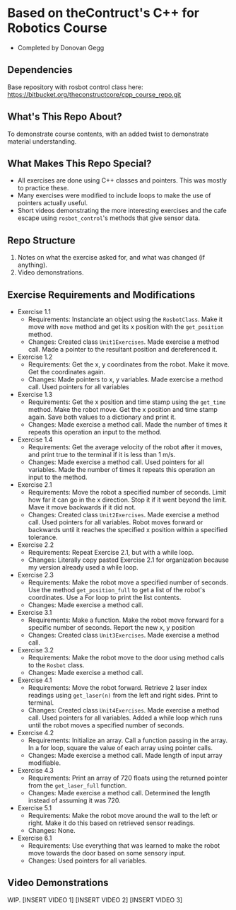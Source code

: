 # Based on theContruct's C++ for Robotics Course
- Completed by Donovan Gegg 

## Dependencies 
Base repository with rosbot control class here: https://bitbucket.org/theconstructcore/cpp_course_repo.git

## What's This Repo About?
To demonstrate course contents, with an added twist to demonstrate material understanding. 

## What Makes This Repo Special?
- All exercises are done using C++ classes and pointers. This was mostly to practice these.
- Many exercises were modified to include loops to make the use of pointers actually useful. 
- Short videos demonstrating the more interesting exercises and the cafe escape using `rosbot_control`'s methods that give sensor data.

## Repo Structure 
1. Notes on what the exercise asked for, and what was changed (if anything).
2. Video demonstrations. 

## Exercise Requirements and Modifications 
- Exercise 1.1
    - Requirements: Instanciate an object using the `RosbotClass`. Make it move with `move` method and get its x position with the `get_position` method. 
    - Changes: Created class `Unit1Exercises`. Made exercise a method call. Made a pointer to the resultant position and dereferenced it. 
- Exercise 1.2
    - Requirements: Get the x, y coordinates from the robot. Make it move. Get the coordinates again. 
    - Changes: Made pointers to x, y variables. Made exercise a method call. Used pointers for all variables
- Exercise 1.3
    - Requirements: Get the x position and time stamp using the `get_time` method. Make the robot move. Get the x position and time stamp again. Save both values to a dictionary and print it. 
    - Changes: Made exercise a method call. Made the number of times it repeats this operation an input to the method. 
- Exercise 1.4
    - Requirements: Get the average velocity of the robot after it moves, and print true to the terminal if it is less than 1 m/s.
    - Changes: Made exercise a method call. Used pointers for all variables. Made the number of times it repeats this operation an input to the method. 
- Exercise 2.1
    - Requirements: Move the robot a specified number of seconds. Limit how far it can go in the x direction. Stop it if it went beyond the limit. Mave it move backwards if it did not. 
    - Changes: Created class `Unit2Exercises`. Made exercise a method call. Used pointers for all variables. Robot moves forward or backwards until it reaches the specified x position within a specified tolerance. 
- Exercise 2.2
    - Requirements: Repeat Exercise 2.1, but with a while loop. 
    - Changes: Literally copy pasted Exercise 2.1 for organization because my version already used a while loop. 
- Exercise 2.3
    - Requirements: Make the robot move a specified number of seconds. Use the method `get_position_full` to get a list of the robot's coordinates. Use a For loop to print the list contents. 
    - Changes: Made exercise a method call.
- Exercise 3.1
    - Requirements: Make a function. Make the robot move forward for a specific number of seconds. Report the new x, y position 
    - Changes: Created class `Unit3Exercises`. Made exercise a method call.
- Exercise 3.2
    - Requirements: Make the robot move to the door using method calls to the `Rosbot` class. 
    - Changes: Made exercise a method call.
- Exercise 4.1
    - Requirements: Move the robot forward. Retrieve 2 laser index readings using `get_laser(n)` from the left and right sides. Print to terminal. 
    - Changes: Created class `Unit4Exercises`. Made exercise a method call. Used pointers for all variables. Added a while loop which runs until the robot moves a specified number of seconds. 
- Exercise 4.2
    - Requirements: Initialize an array. Call a function passing in the array. In a for loop, square the value of each array using pointer calls. 
    - Changes: Made exercise a method call. Made length of input array modifiable. 
- Exercise 4.3
    - Requirements: Print an array of 720 floats using the returned pointer from the `get_laser_full` function. 
    - Changes: Made exercise a method call. Determined the length instead of assuming it was 720. 
- Exercise 5.1
    - Requirements: Make the robot move around the wall to the left or right. Make it do this based on retrieved sensor readings. 
    - Changes: None. 
- Exercise 6.1
    - Requirements: Use everything that was learned to make the robot move towards the door based on some sensory input. 
    - Changes: Used pointers for all variables.

## Video Demonstrations
WIP.
[INSERT VIDEO 1]
[INSERT VIDEO 2]
[INSERT VIDEO 3]